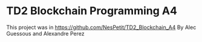 # TD2 Blockchain Programming A4 
This project was in https://github.com/NesPetit/TD2_Blockchain_A4
By Alec Guessous and Alexandre Perez 
